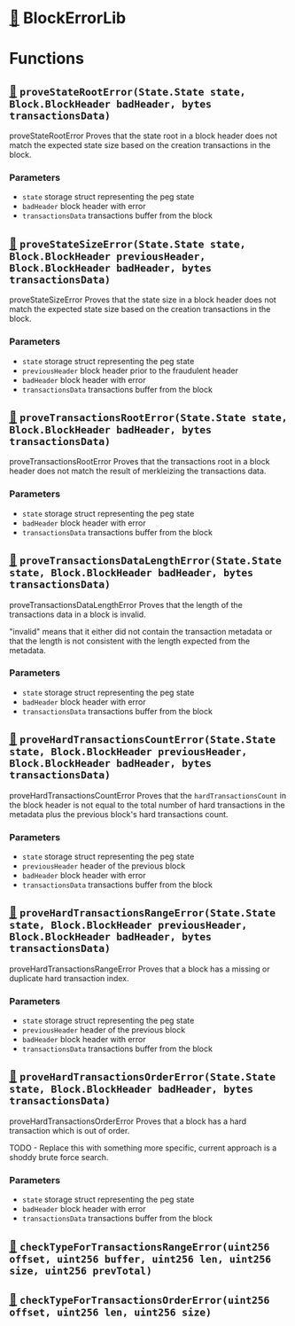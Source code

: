 # [🔗](/contracts/fraud-proofs/BlockErrorLib.sol#L9) BlockErrorLib

# Functions

## [🔗](/contracts/fraud-proofs/BlockErrorLib.sol#L16) `proveStateRootError(State.State state, Block.BlockHeader badHeader, bytes transactionsData)`

proveStateRootError Proves that the state root in a block header does not match the expected state size based on the creation transactions in the block.

### Parameters

- `state` storage struct representing the peg state
- `badHeader` block header with error
- `transactionsData` transactions buffer from the block

## [🔗](/contracts/fraud-proofs/BlockErrorLib.sol#L46) `proveStateSizeError(State.State state, Block.BlockHeader previousHeader, Block.BlockHeader badHeader, bytes transactionsData)`

proveStateSizeError Proves that the state size in a block header does not match the expected state size based on the creation transactions in the block.

### Parameters

- `state` storage struct representing the peg state
- `previousHeader` block header prior to the fraudulent header
- `badHeader` block header with error
- `transactionsData` transactions buffer from the block

## [🔗](/contracts/fraud-proofs/BlockErrorLib.sol#L78) `proveTransactionsRootError(State.State state, Block.BlockHeader badHeader, bytes transactionsData)`

proveTransactionsRootError Proves that the transactions root in a block header does not match the result of merkleizing the transactions data.

### Parameters

- `state` storage struct representing the peg state
- `badHeader` block header with error
- `transactionsData` transactions buffer from the block

## [🔗](/contracts/fraud-proofs/BlockErrorLib.sol#L106) `proveTransactionsDataLengthError(State.State state, Block.BlockHeader badHeader, bytes transactionsData)`

proveTransactionsDataLengthError Proves that the length of the transactions data in a block is invalid.

"invalid" means that it either did not contain the transaction metadata or that the length is not consistent with the length expected from the metadata.

### Parameters

- `state` storage struct representing the peg state
- `badHeader` block header with error
- `transactionsData` transactions buffer from the block

## [🔗](/contracts/fraud-proofs/BlockErrorLib.sol#L139) `proveHardTransactionsCountError(State.State state, Block.BlockHeader previousHeader, Block.BlockHeader badHeader, bytes transactionsData)`

proveHardTransactionsCountError Proves that the `hardTransactionsCount` in the block header is not equal to the total number of hard transactions in the metadata plus the previous block's hard transactions count.

### Parameters

- `state` storage struct representing the peg state
- `previousHeader` header of the previous block
- `badHeader` block header with error
- `transactionsData` transactions buffer from the block

## [🔗](/contracts/fraud-proofs/BlockErrorLib.sol#L180) `proveHardTransactionsRangeError(State.State state, Block.BlockHeader previousHeader, Block.BlockHeader badHeader, bytes transactionsData)`

proveHardTransactionsRangeError Proves that a block has a missing or duplicate hard transaction index.

### Parameters

- `state` storage struct representing the peg state
- `previousHeader` header of the previous block
- `badHeader` block header with error
- `transactionsData` transactions buffer from the block

## [🔗](/contracts/fraud-proofs/BlockErrorLib.sol#L252) `proveHardTransactionsOrderError(State.State state, Block.BlockHeader badHeader, bytes transactionsData)`

proveHardTransactionsOrderError Proves that a block has a hard transaction which is out of order.

TODO - Replace this with something more specific, current approach is a shoddy brute force search.

### Parameters

- `state` storage struct representing the peg state
- `badHeader` block header with error
- `transactionsData` transactions buffer from the block

## [🔗](/contracts/fraud-proofs/BlockErrorLib.sol#L317) `checkTypeForTransactionsRangeError(uint256 offset, uint256 buffer, uint256 len, uint256 size, uint256 prevTotal)`

## [🔗](/contracts/fraud-proofs/BlockErrorLib.sol#L350) `checkTypeForTransactionsOrderError(uint256 offset, uint256 len, uint256 size)`
